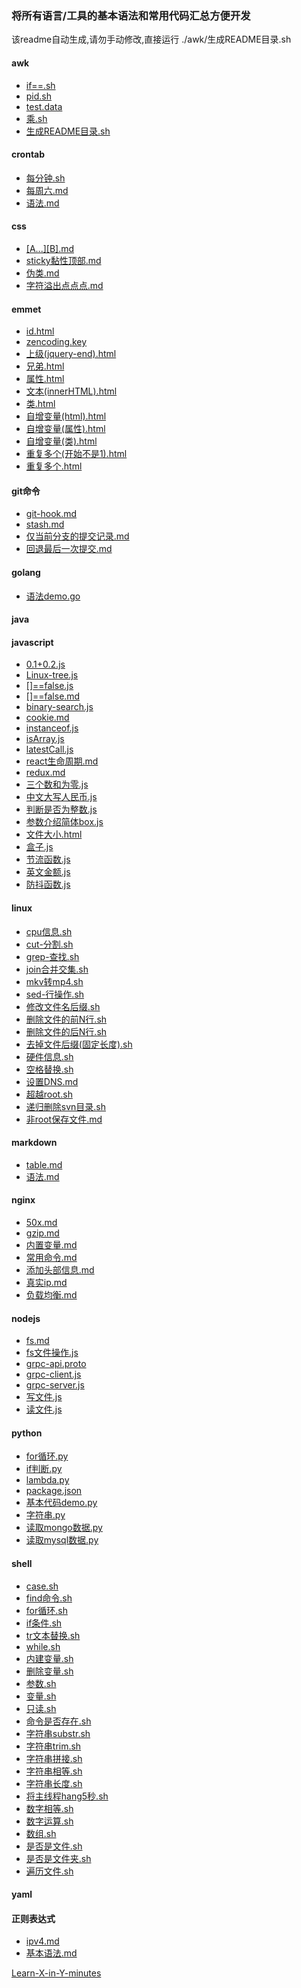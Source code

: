 ### 将所有语言/工具的基本语法和常用代码汇总方便开发

该readme自动生成,请勿手动修改,直接运行 ./awk/生成README目录.sh

####  awk
- [if==.sh](./awk/if==.sh)
- [pid.sh](./awk/pid.sh)
- [test.data](./awk/test.data)
- [乘.sh](./awk/乘.sh)
- [生成README目录.sh](./awk/生成README目录.sh)
####  crontab
- [每分钟.sh](./crontab/每分钟.sh)
- [每周六.md](./crontab/每周六.md)
- [语法.md](./crontab/语法.md)
####  css
- [\[A...\]\[B\].md](./css/\[A...\]\[B\].md)
- [sticky黏性顶部.md](./css/sticky黏性顶部.md)
- [伪类.md](./css/伪类.md)
- [字符溢出点点点.md](./css/字符溢出点点点.md)
####  emmet
- [id.html](./emmet/id.html)
- [zencoding.key](./emmet/zencoding.key)
- [上级(jquery-end).html](./emmet/上级(jquery-end).html)
- [兄弟.html](./emmet/兄弟.html)
- [属性.html](./emmet/属性.html)
- [文本(innerHTML).html](./emmet/文本(innerHTML).html)
- [类.html](./emmet/类.html)
- [自增变量(html).html](./emmet/自增变量(html).html)
- [自增变量(属性).html](./emmet/自增变量(属性).html)
- [自增变量(类).html](./emmet/自增变量(类).html)
- [重复多个(开始不是1).html](./emmet/重复多个(开始不是1).html)
- [重复多个.html](./emmet/重复多个.html)
####  git命令
- [git-hook.md](./git命令/git-hook.md)
- [stash.md](./git命令/stash.md)
- [仅当前分支的提交记录.md](./git命令/仅当前分支的提交记录.md)
- [回退最后一次提交.md](./git命令/回退最后一次提交.md)
####  golang
- [语法demo.go](./golang/语法demo.go)
####  java
####  javascript
- [0.1+0.2.js](./javascript/0.1+0.2.js)
- [Linux-tree.js](./javascript/Linux-tree.js)
- [\[\]==false.js](./javascript/\[\]==false.js)
- [\[\]==false.md](./javascript/\[\]==false.md)
- [binary-search.js](./javascript/binary-search.js)
- [cookie.md](./javascript/cookie.md)
- [instanceof.js](./javascript/instanceof.js)
- [isArray.js](./javascript/isArray.js)
- [latestCall.js](./javascript/latestCall.js)
- [react生命周期.md](./javascript/react生命周期.md)
- [redux.md](./javascript/redux.md)
- [三个数和为零.js](./javascript/三个数和为零.js)
- [中文大写人民币.js](./javascript/中文大写人民币.js)
- [判断是否为整数.js](./javascript/判断是否为整数.js)
- [参数介绍简体box.js](./javascript/参数介绍简体box.js)
- [文件大小.html](./javascript/文件大小.html)
- [盒子.js](./javascript/盒子.js)
- [节流函数.js](./javascript/节流函数.js)
- [英文金额.js](./javascript/英文金额.js)
- [防抖函数.js](./javascript/防抖函数.js)
####  linux
- [cpu信息.sh](./linux/cpu信息.sh)
- [cut-分割.sh](./linux/cut-分割.sh)
- [grep-查找.sh](./linux/grep-查找.sh)
- [join合并交集.sh](./linux/join合并交集.sh)
- [mkv转mp4.sh](./linux/mkv转mp4.sh)
- [sed-行操作.sh](./linux/sed-行操作.sh)
- [修改文件名后缀.sh](./linux/修改文件名后缀.sh)
- [删除文件的前N行.sh](./linux/删除文件的前N行.sh)
- [删除文件的后N行.sh](./linux/删除文件的后N行.sh)
- [去掉文件后缀(固定长度).sh](./linux/去掉文件后缀(固定长度).sh)
- [硬件信息.sh](./linux/硬件信息.sh)
- [空格替换.sh](./linux/空格替换.sh)
- [设置DNS.md](./linux/设置DNS.md)
- [超越root.sh](./linux/超越root.sh)
- [递归删除svn目录.sh](./linux/递归删除svn目录.sh)
- [非root保存文件.md](./linux/非root保存文件.md)
####  markdown
- [table.md](./markdown/table.md)
- [语法.md](./markdown/语法.md)
####  nginx
- [50x.md](./nginx/50x.md)
- [gzip.md](./nginx/gzip.md)
- [内置变量.md](./nginx/内置变量.md)
- [常用命令.md](./nginx/常用命令.md)
- [添加头部信息.md](./nginx/添加头部信息.md)
- [真实ip.md](./nginx/真实ip.md)
- [负载均衡.md](./nginx/负载均衡.md)
####  nodejs
- [fs.md](./nodejs/fs.md)
- [fs文件操作.js](./nodejs/fs文件操作.js)
- [grpc-api.proto](./nodejs/grpc-api.proto)
- [grpc-client.js](./nodejs/grpc-client.js)
- [grpc-server.js](./nodejs/grpc-server.js)
- [写文件.js](./nodejs/写文件.js)
- [读文件.js](./nodejs/读文件.js)
####  python
- [for循环.py](./python/for循环.py)
- [if判断.py](./python/if判断.py)
- [lambda.py](./python/lambda.py)
- [package.json](./python/package.json)
- [基本代码demo.py](./python/基本代码demo.py)
- [字符串.py](./python/字符串.py)
- [读取mongo数据.py](./python/读取mongo数据.py)
- [读取mysql数据.py](./python/读取mysql数据.py)
####  shell
- [case.sh](./shell/case.sh)
- [find命令.sh](./shell/find命令.sh)
- [for循环.sh](./shell/for循环.sh)
- [if条件.sh](./shell/if条件.sh)
- [tr文本替换.sh](./shell/tr文本替换.sh)
- [while.sh](./shell/while.sh)
- [内建变量.sh](./shell/内建变量.sh)
- [删除变量.sh](./shell/删除变量.sh)
- [参数.sh](./shell/参数.sh)
- [变量.sh](./shell/变量.sh)
- [只读.sh](./shell/只读.sh)
- [命令是否存在.sh](./shell/命令是否存在.sh)
- [字符串substr.sh](./shell/字符串substr.sh)
- [字符串trim.sh](./shell/字符串trim.sh)
- [字符串拼接.sh](./shell/字符串拼接.sh)
- [字符串相等.sh](./shell/字符串相等.sh)
- [字符串长度.sh](./shell/字符串长度.sh)
- [将主线程hang5秒.sh](./shell/将主线程hang5秒.sh)
- [数字相等.sh](./shell/数字相等.sh)
- [数字运算.sh](./shell/数字运算.sh)
- [数组.sh](./shell/数组.sh)
- [是否是文件.sh](./shell/是否是文件.sh)
- [是否是文件夹.sh](./shell/是否是文件夹.sh)
- [遍历文件.sh](./shell/遍历文件.sh)
####  yaml
####  正则表达式
- [ipv4.md](./正则表达式/ipv4.md)
- [基本语法.md](./正则表达式/基本语法.md)

[Learn-X-in-Y-minutes](https://learnxinyminutes.com/)
